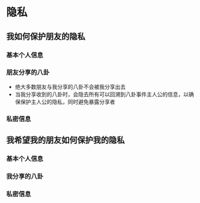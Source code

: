 # 隐私
## 我如何保护朋友的隐私
### 基本个人信息


### 朋友分享的八卦
- 绝大多数朋友与我分享的八卦不会被我分享出去
- 当我分享收到的八卦时，会隐去所有可以回溯到八卦事件主人公的信息，以确保保护主人公的隐私，同时避免暴露分享者

### 私密信息


## 我希望我的朋友如何保护我的隐私
### 基本个人信息


### 我分享的八卦


### 私密信息

